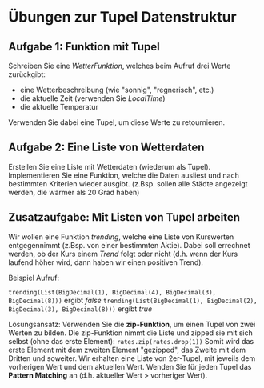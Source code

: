 # Übungen zur Tupel Datenstruktur


## Aufgabe 1: Funktion mit Tupel

Schreiben Sie eine *WetterFunktion*, welches beim Aufruf drei Werte zurückgibt: 
* eine Wetterbeschreibung (wie "sonnig", "regnerisch", etc.)
* die aktuelle Zeit (verwenden Sie *LocalTime*)
* die aktuelle Temperatur

Verwenden Sie dabei eine Tupel, um diese Werte zu retournieren.


## Aufgabe 2: Eine Liste von Wetterdaten

Erstellen Sie eine Liste mit Wetterdaten (wiederum als Tupel). Implementieren Sie eine Funktion, welche die Daten ausliest und nach bestimmten Kriterien wieder ausgibt. (z.Bsp. sollen alle Städte angezeigt werden, die wärmer als 20 Grad haben)


## Zusatzaufgabe: Mit Listen von Tupel arbeiten

Wir wollen eine Funktion *trending*, welche eine Liste von Kurswerten entgegennimmt (z.Bsp. von einer bestimmten Aktie). Dabei soll errechnet werden, ob der Kurs einem *Trend* folgt oder nicht (d.h. wenn der Kurs laufend höher wird, dann haben wir einen positiven Trend).

Beispiel Aufruf:

`trending(List(BigDecimal(1), BigDecimal(4), BigDecimal(3), BigDecimal(8)))` ergibt *false*
`trending(List(BigDecimal(1), BigDecimal(2), BigDecimal(3), BigDecimal(8)))` ergibt *true*

Lösungsansatz:
Verwenden Sie die **zip-Funktion**, um einen Tupel von zwei Werten zu bilden.
Die zip-Funktion nimmt die Liste und zipped sie mit sich selbst (ohne das erste Element):
`rates.zip(rates.drop(1))`
Somit wird das erste Element mit dem zweiten Element "gezipped", das Zweite mit dem Dritten und soweiter. Wir erhalten eine Liste von 2er-Tupel, mit jeweils dem vorherigen Wert und dem aktuellen Wert.
Wenden Sie für jeden Tupel das **Pattern Matching** an (d.h. aktueller Wert > vorheriger Wert).

